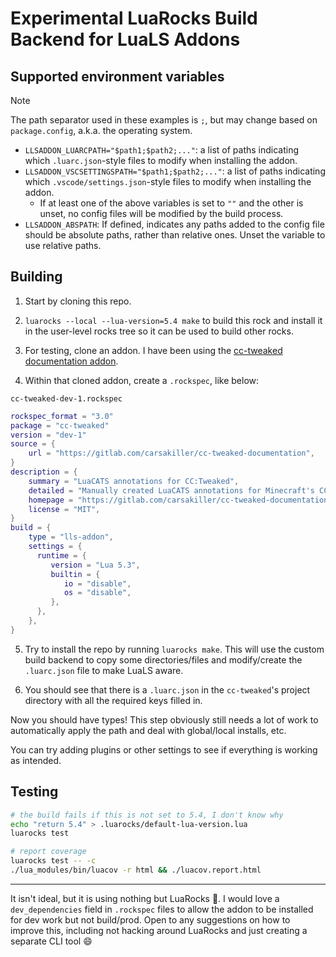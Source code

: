 # Experimental LuaRocks Build Backend for LuaLS Addons

## Supported environment variables

> [!NOTE]
> The path separator used in these examples is `;`, but may change based on `package.config`, a.k.a. the operating system.

-   `LLSADDON_LUARCPATH="$path1;$path2;..."`: a list of paths indicating which `.luarc.json`-style files to modify when installing the addon.
-   `LLSADDON_VSCSETTINGSPATH="$path1;$path2;..."`: a list of paths indicating which `.vscode/settings.json`-style files to modify when installing the addon.
    -   If at least one of the above variables is set to `""` and the other is unset, no config files will be modified by the build process.
-   `LLSADDON_ABSPATH`: If defined, indicates any paths added to the config file should be absolute paths, rather than relative ones. Unset the variable to use relative paths.

## Building

1. Start by cloning this repo.

2. `luarocks --local --lua-version=5.4 make` to build this rock and install it in the user-level rocks tree so it can be used to build other rocks.

3. For testing, clone an addon. I have been using the [cc-tweaked documentation addon](https://gitlab.com/carsakiller/cc-tweaked-documentation).

4. Within that cloned addon, create a `.rockspec`, like below:

`cc-tweaked-dev-1.rockspec`

```lua
rockspec_format = "3.0"
package = "cc-tweaked"
version = "dev-1"
source = {
	url = "https://gitlab.com/carsakiller/cc-tweaked-documentation",
}
description = {
	summary = "LuaCATS annotations for CC:Tweaked",
	detailed = "Manually created LuaCATS annotations for Minecraft's CC:Tweaked computer mod",
	homepage = "https://gitlab.com/carsakiller/cc-tweaked-documentation",
	license = "MIT",
}
build = {
	type = "lls-addon",
	settings = {
      runtime = {
         version = "Lua 5.3",
         builtin = {
            io = "disable",
            os = "disable",
         },
      },
	},
}
```

5. Try to install the repo by running `luarocks make`. This will use the custom build backend to copy some directories/files and modify/create the `.luarc.json` file to make LuaLS aware.

6. You should see that there is a `.luarc.json` in the `cc-tweaked`'s project directory with all the required keys filled in.

Now you should have types! This step obviously still needs a lot of work to automatically apply the path and deal with global/local installs, etc.

You can try adding plugins or other settings to see if everything is working as intended.

## Testing

```sh
# the build fails if this is not set to 5.4, I don't know why
echo "return 5.4" > .luarocks/default-lua-version.lua
luarocks test

# report coverage
luarocks test -- -c
./lua_modules/bin/luacov -r html && ./luacov.report.html
```

---

It isn't ideal, but it is using nothing but LuaRocks 🤷. I would love a `dev_dependencies` field in `.rockspec` files to allow the addon to be installed for dev work but not build/prod. Open to any suggestions on how to improve this, including not hacking around LuaRocks and just creating a separate CLI tool 😄

